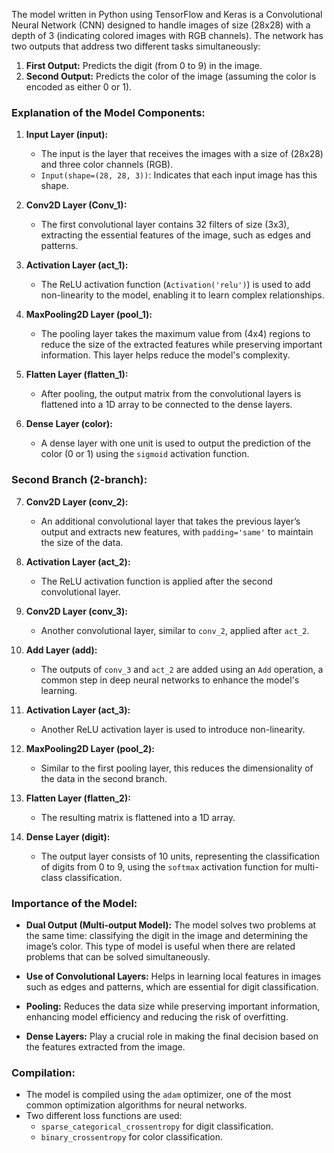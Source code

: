 The model written in Python using TensorFlow and Keras is a Convolutional Neural Network (CNN) designed to handle images of size (28x28) with a depth of 3 (indicating colored images with RGB channels). The network has two outputs that address two different tasks simultaneously:

1. **First Output:** Predicts the digit (from 0 to 9) in the image.
2. **Second Output:** Predicts the color of the image (assuming the color is encoded as either 0 or 1).

### Explanation of the Model Components:

1. **Input Layer (input):**
   - The input is the layer that receives the images with a size of (28x28) and three color channels (RGB).
   - `Input(shape=(28, 28, 3))`: Indicates that each input image has this shape.

2. **Conv2D Layer (Conv_1):**
   - The first convolutional layer contains 32 filters of size (3x3), extracting the essential features of the image, such as edges and patterns.
   
3. **Activation Layer (act_1):**
   - The ReLU activation function (`Activation('relu')`) is used to add non-linearity to the model, enabling it to learn complex relationships.

4. **MaxPooling2D Layer (pool_1):**
   - The pooling layer takes the maximum value from (4x4) regions to reduce the size of the extracted features while preserving important information. This layer helps reduce the model's complexity.

5. **Flatten Layer (flatten_1):**
   - After pooling, the output matrix from the convolutional layers is flattened into a 1D array to be connected to the dense layers.

6. **Dense Layer (color):**
   - A dense layer with one unit is used to output the prediction of the color (0 or 1) using the `sigmoid` activation function.

### Second Branch (2-branch):

7. **Conv2D Layer (conv_2):**
   - An additional convolutional layer that takes the previous layer’s output and extracts new features, with `padding='same'` to maintain the size of the data.

8. **Activation Layer (act_2):**
   - The ReLU activation function is applied after the second convolutional layer.

9. **Conv2D Layer (conv_3):**
   - Another convolutional layer, similar to `conv_2`, applied after `act_2`.

10. **Add Layer (add):**
    - The outputs of `conv_3` and `act_2` are added using an `Add` operation, a common step in deep neural networks to enhance the model's learning.

11. **Activation Layer (act_3):**
    - Another ReLU activation layer is used to introduce non-linearity.

12. **MaxPooling2D Layer (pool_2):**
    - Similar to the first pooling layer, this reduces the dimensionality of the data in the second branch.

13. **Flatten Layer (flatten_2):**
    - The resulting matrix is flattened into a 1D array.

14. **Dense Layer (digit):**
    - The output layer consists of 10 units, representing the classification of digits from 0 to 9, using the `softmax` activation function for multi-class classification.

### Importance of the Model:

- **Dual Output (Multi-output Model):** The model solves two problems at the same time: classifying the digit in the image and determining the image’s color. This type of model is useful when there are related problems that can be solved simultaneously.
  
- **Use of Convolutional Layers:** Helps in learning local features in images such as edges and patterns, which are essential for digit classification.

- **Pooling:** Reduces the data size while preserving important information, enhancing model efficiency and reducing the risk of overfitting.

- **Dense Layers:** Play a crucial role in making the final decision based on the features extracted from the image.

### Compilation:

- The model is compiled using the `adam` optimizer, one of the most common optimization algorithms for neural networks.
- Two different loss functions are used:
  - `sparse_categorical_crossentropy` for digit classification.
  - `binary_crossentropy` for color classification.
    
